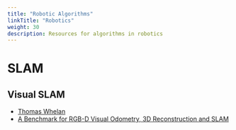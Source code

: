```yaml
---
title: "Robotic Algorithms"
linkTitle: "Robotics"
weight: 30
description: Resources for algorithms in robotics
---
```


# SLAM

## Visual SLAM

* [Thomas Whelan](http://www.thomaswhelan.ie/#publications)
* [A Benchmark for RGB-D Visual Odometry, 3D Reconstruction and SLAM](http://www.thomaswhelan.ie/Handa14icra.pdf)
